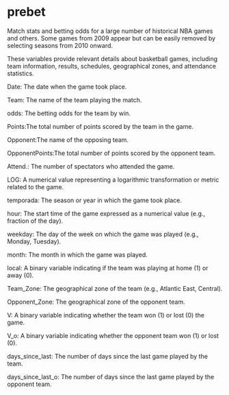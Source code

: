 # prebet
Match stats and betting odds for a large number of historical NBA games and others. Some games from 2009 appear but can be easily removed by selecting seasons from 2010 onward.

These variables provide relevant details about basketball games, including team information, results, schedules, geographical zones, and attendance statistics.

Date: The date when the game took place.

Team: The name of the team playing the match.

odds: The betting odds for the team by win.

Points:The total number of points scored by the team in the game.

Opponent:The name of the opposing team.

OpponentPoints:The total number of points scored by the opponent team.

Attend.: The number of spectators who attended the game.

LOG: A numerical value representing a logarithmic transformation or metric related to the game.

temporada: The season or year in which the game took place.

hour: The start time of the game expressed as a numerical value (e.g., fraction of the day).

weekday: The day of the week on which the game was played (e.g., Monday, Tuesday).

month: The month in which the game was played.

local: A binary variable indicating if the team was playing at home (1) or away (0).

Team_Zone: The geographical zone of the team (e.g., Atlantic East, Central).

Opponent_Zone: The geographical zone of the opponent team.

V: A binary variable indicating whether the team won (1) or lost (0) the game.

V_o: A binary variable indicating whether the opponent team won (1) or lost (0).

days_since_last: The number of days since the last game played by the team.

days_since_last_o: The number of days since the last game played by the opponent team.
